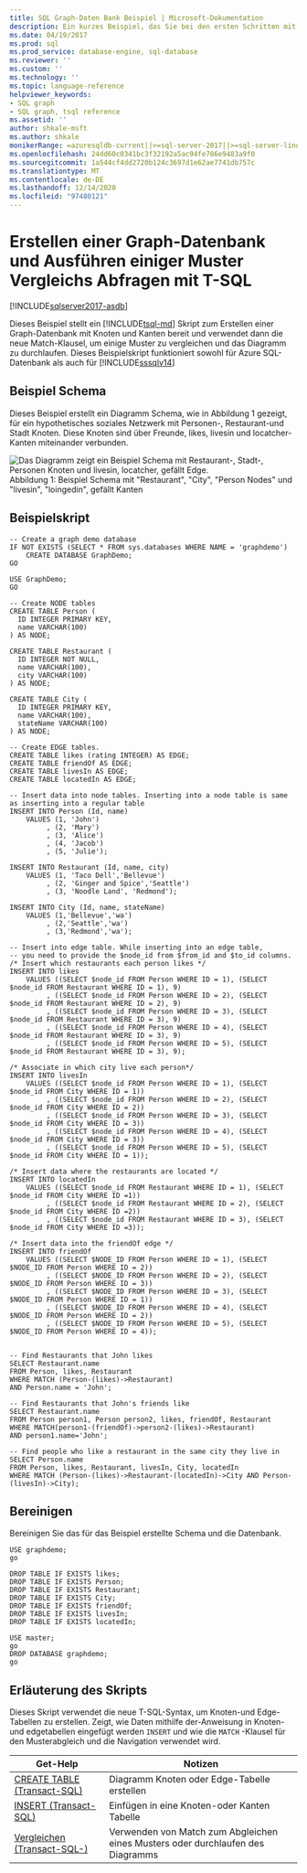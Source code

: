 ```yaml
---
title: SQL Graph-Daten Bank Beispiel | Microsoft-Dokumentation
description: Ein kurzes Beispiel, das Sie bei den ersten Schritten mit der neuen Syntax unterstützt, die in SQL Graph-Datenbank eingeführt wurde.
ms.date: 04/19/2017
ms.prod: sql
ms.prod_service: database-engine, sql-database
ms.reviewer: ''
ms.custom: ''
ms.technology: ''
ms.topic: language-reference
helpviewer_keywords:
- SQL graph
- SQL graph, tsql reference
ms.assetid: ''
author: shkale-msft
ms.author: shkale
monikerRange: =azuresqldb-current||>=sql-server-2017||>=sql-server-linux-2017||=azuresqldb-mi-current
ms.openlocfilehash: 24dd60c0341bc3f32192a5ac94fe786e9483a9f0
ms.sourcegitcommit: 1a544cf4dd2720b124c3697d1e62ae7741db757c
ms.translationtype: MT
ms.contentlocale: de-DE
ms.lasthandoff: 12/14/2020
ms.locfileid: "97480121"
---
```

# <a name="create-a-graph-database-and-run-some-pattern-matching-queries-using-t-sql"></a>Erstellen einer Graph-Datenbank und Ausführen einiger Muster Vergleichs Abfragen mit T-SQL

[!INCLUDE[sqlserver2017-asdb](../../includes/applies-to-version/sqlserver2017-asdb.md)]

Dieses Beispiel stellt ein [!INCLUDE[tsql-md](../../includes/tsql-md.md)] Skript zum Erstellen einer Graph-Datenbank mit Knoten und Kanten bereit und verwendet dann die neue Match-Klausel, um einige Muster zu vergleichen und das Diagramm zu durchlaufen. Dieses Beispielskript funktioniert sowohl für Azure SQL-Datenbank als auch für [!INCLUDE[sssqlv14](../../includes/sssqlv14-md.md)]  

## <a name="sample-schema"></a>Beispiel Schema

Dieses Beispiel erstellt ein Diagramm Schema, wie in Abbildung 1 gezeigt, für ein hypothetisches soziales Netzwerk mit Personen-, Restaurant-und Stadt Knoten. Diese Knoten sind über Freunde, likes, livesin und locatcher-Kanten miteinander verbunden.

![Das Diagramm zeigt ein Beispiel Schema mit Restaurant-, Stadt-, Personen Knoten und livesin, locatcher, gefällt Edge.](../../relational-databases/graphs/media/person-cities-restaurants-tables.png "SQL Graph-Daten Bank Beispiel")  
Abbildung 1: Beispiel Schema mit "Restaurant", "City", "Person Nodes" und "livesin", "loingedin", gefällt Kanten

## <a name="sample-script"></a>Beispielskript

```
-- Create a graph demo database
IF NOT EXISTS (SELECT * FROM sys.databases WHERE NAME = 'graphdemo')
    CREATE DATABASE GraphDemo;
GO

USE GraphDemo;
GO

-- Create NODE tables
CREATE TABLE Person (
  ID INTEGER PRIMARY KEY,
  name VARCHAR(100)
) AS NODE;

CREATE TABLE Restaurant (
  ID INTEGER NOT NULL,
  name VARCHAR(100),
  city VARCHAR(100)
) AS NODE;

CREATE TABLE City (
  ID INTEGER PRIMARY KEY,
  name VARCHAR(100),
  stateName VARCHAR(100)
) AS NODE;

-- Create EDGE tables. 
CREATE TABLE likes (rating INTEGER) AS EDGE;
CREATE TABLE friendOf AS EDGE;
CREATE TABLE livesIn AS EDGE;
CREATE TABLE locatedIn AS EDGE;

-- Insert data into node tables. Inserting into a node table is same as inserting into a regular table
INSERT INTO Person (Id, name)
    VALUES (1, 'John')
         , (2, 'Mary')
         , (3, 'Alice')
         , (4, 'Jacob')
         , (5, 'Julie');

INSERT INTO Restaurant (Id, name, city)
    VALUES (1, 'Taco Dell','Bellevue')
         , (2, 'Ginger and Spice','Seattle')
         , (3, 'Noodle Land', 'Redmond');

INSERT INTO City (Id, name, stateName)
    VALUES (1,'Bellevue','wa')
         , (2,'Seattle','wa')
         , (3,'Redmond','wa');

-- Insert into edge table. While inserting into an edge table,
-- you need to provide the $node_id from $from_id and $to_id columns.
/* Insert which restaurants each person likes */
INSERT INTO likes 
    VALUES ((SELECT $node_id FROM Person WHERE ID = 1), (SELECT $node_id FROM Restaurant WHERE ID = 1), 9)
         , ((SELECT $node_id FROM Person WHERE ID = 2), (SELECT $node_id FROM Restaurant WHERE ID = 2), 9)
         , ((SELECT $node_id FROM Person WHERE ID = 3), (SELECT $node_id FROM Restaurant WHERE ID = 3), 9)
         , ((SELECT $node_id FROM Person WHERE ID = 4), (SELECT $node_id FROM Restaurant WHERE ID = 3), 9)
         , ((SELECT $node_id FROM Person WHERE ID = 5), (SELECT $node_id FROM Restaurant WHERE ID = 3), 9);

/* Associate in which city live each person*/
INSERT INTO livesIn 
    VALUES ((SELECT $node_id FROM Person WHERE ID = 1), (SELECT $node_id FROM City WHERE ID = 1))
         , ((SELECT $node_id FROM Person WHERE ID = 2), (SELECT $node_id FROM City WHERE ID = 2))
         , ((SELECT $node_id FROM Person WHERE ID = 3), (SELECT $node_id FROM City WHERE ID = 3))
         , ((SELECT $node_id FROM Person WHERE ID = 4), (SELECT $node_id FROM City WHERE ID = 3))
         , ((SELECT $node_id FROM Person WHERE ID = 5), (SELECT $node_id FROM City WHERE ID = 1));

/* Insert data where the restaurants are located */
INSERT INTO locatedIn 
    VALUES ((SELECT $node_id FROM Restaurant WHERE ID = 1), (SELECT $node_id FROM City WHERE ID =1))
         , ((SELECT $node_id FROM Restaurant WHERE ID = 2), (SELECT $node_id FROM City WHERE ID =2))
         , ((SELECT $node_id FROM Restaurant WHERE ID = 3), (SELECT $node_id FROM City WHERE ID =3));

/* Insert data into the friendOf edge */
INSERT INTO friendOf 
    VALUES ((SELECT $NODE_ID FROM Person WHERE ID = 1), (SELECT $NODE_ID FROM Person WHERE ID = 2))
         , ((SELECT $NODE_ID FROM Person WHERE ID = 2), (SELECT $NODE_ID FROM Person WHERE ID = 3))
         , ((SELECT $NODE_ID FROM Person WHERE ID = 3), (SELECT $NODE_ID FROM Person WHERE ID = 1))
         , ((SELECT $NODE_ID FROM Person WHERE ID = 4), (SELECT $NODE_ID FROM Person WHERE ID = 2))
         , ((SELECT $NODE_ID FROM Person WHERE ID = 5), (SELECT $NODE_ID FROM Person WHERE ID = 4));


-- Find Restaurants that John likes
SELECT Restaurant.name
FROM Person, likes, Restaurant
WHERE MATCH (Person-(likes)->Restaurant)
AND Person.name = 'John';

-- Find Restaurants that John's friends like
SELECT Restaurant.name 
FROM Person person1, Person person2, likes, friendOf, Restaurant
WHERE MATCH(person1-(friendOf)->person2-(likes)->Restaurant)
AND person1.name='John';

-- Find people who like a restaurant in the same city they live in
SELECT Person.name
FROM Person, likes, Restaurant, livesIn, City, locatedIn
WHERE MATCH (Person-(likes)->Restaurant-(locatedIn)->City AND Person-(livesIn)->City);
```

## <a name="clean-up"></a>Bereinigen  
Bereinigen Sie das für das Beispiel erstellte Schema und die Datenbank.

```
USE graphdemo;
go

DROP TABLE IF EXISTS likes;
DROP TABLE IF EXISTS Person;
DROP TABLE IF EXISTS Restaurant;
DROP TABLE IF EXISTS City;
DROP TABLE IF EXISTS friendOf;
DROP TABLE IF EXISTS livesIn;
DROP TABLE IF EXISTS locatedIn;

USE master;
go
DROP DATABASE graphdemo;
go
```

## <a name="script-explanation"></a>Erläuterung des Skripts  
Dieses Skript verwendet die neue T-SQL-Syntax, um Knoten-und Edge-Tabellen zu erstellen. Zeigt, wie Daten mithilfe der-Anweisung in Knoten-und edgetabellen eingefügt werden `INSERT` und wie die `MATCH` -Klausel für den Musterabgleich und die Navigation verwendet wird.

|Get-Help    |Notizen
|---  |---  |
|[CREATE TABLE &#40;Transact-SQL&#41;](../../t-sql/statements/create-table-sql-graph.md)  |Diagramm Knoten oder Edge-Tabelle erstellen  |
|[INSERT &#40;Transact-SQL&#41;](../../t-sql/statements/insert-sql-graph.md)  |Einfügen in eine Knoten-oder Kanten Tabelle  |
|[Vergleichen &#40;Transact-SQL-&#41;](../../t-sql/queries/match-sql-graph.md)  |Verwenden von Match zum Abgleichen eines Musters oder durchlaufen des Diagramms  |
